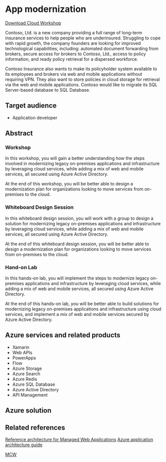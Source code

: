 # App modernization

[Download Cloud Workshop](https://github.com/Microsoft/MCW-App-modernization/archive/master.zip)

Contoso, Ltd. is a new company providing a full range of long-term insurance services to help people who are underinsured. Struggling to cope with rapid growth, the company founders are looking for improved technological capabilities, including: automated document forwarding from brokers, secure access for brokers to Contoso, Ltd., access to policy information, and ready policy retrieval for a dispersed workforce.

Contoso Insurance also wants to make its policyholder system available to its employees and brokers via web and mobile applications without requiring VPN. They also want to store policies in cloud storage for retrieval via the web and mobile applications. Contoso would like to migrate its SQL Server-based database to SQL Database.

## Target audience

- Application developer

## Abstract

### Workshop

In this workshop, you will gain a better understanding how the steps involved in modernizing legacy on-premises applications and infrastructure by leveraging cloud services, while adding a mix of web and mobile services, all secured using Azure Active Directory.

At the end of this workshop, you will be better able to design a modernization plan for organizations looking to move services from on-premises to the cloud.

### Whiteboard Design Session

In this whiteboard design session, you will work with a group to design a solution for modernizing legacy on-premises applications and infrastructure by leveraging cloud services, while adding a mix of web and mobile services, all secured using Azure Active Directory.

At the end of this whiteboard design session, you will be better able to design a modernization plan for organizations looking to move services from on-premises to the cloud.

### Hand-on Lab

In this hands-on lab, you will implement the steps to modernize legacy on-premises applications and infrastructure by leveraging cloud services, while adding a mix of web and mobile services, all secured using Azure Active Directory.

At the end of this hands-on lab, you will be better able to build solutions for modernizing legacy on-premises applications and infrastructure using cloud services, and implement a mix of web and mobile services secured by Azure Active Directory.


## Azure services and related products

- Xamarin
- Web APIs
- PowerApps
- Flow
- Azure Storage
- Azure Search
- Azure Redis
- Azure SQL Database
- Azure Active Directory
- API Management

## Azure solution

## Related references
[Reference architecture for Managed Web Applications](https://docs.microsoft.com/en-us/azure/architecture/reference-architectures/app-service-web-app/) 
[Azure application architecture guide](https://docs.microsoft.com/en-us/azure/architecture/guide/) 

[MCW](https://github.com/Microsoft/MCW)
